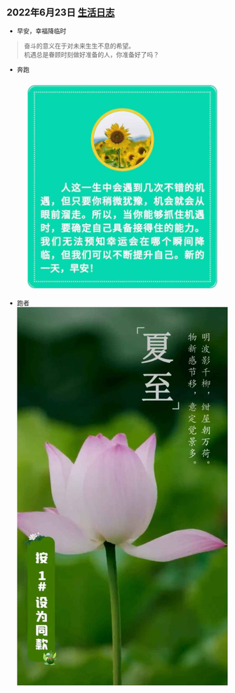 ## 2022年6月23日  [生活日志](../life.md)
- 早安，幸福降临时  
> 奋斗的意义在于对未来生生不息的希望。  
机遇总是眷顾时刻做好准备的人，你准备好了吗？  
> 
- 奔跑
![](../img/20220623.jpg)
- 跑者  
![](../img/20220623a.jpg)
